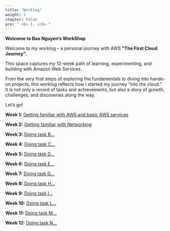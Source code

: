 ```yaml
---
title: "Worklog"
weight: 1
chapter: false
pre: " <b> 1. </b> "
---
```


**Welcome to Bao Nguyen’s WorkShop**

Welcome to my worklog – a personal journey with AWS **"The First Cloud Journey".**

This space captures my 12-week path of learning, experimenting, and building with Amazon Web Services.

From the very first steps of exploring the fundamentals to diving into hands-on projects, this worklog reflects how I started my journey “into the cloud.” It is not only a record of tasks and achievements, but also a story of growth, challenges, and discoveries along the way.

Let’s go!

**Week 1:** [Getting familiar with AWS and basic AWS services](1.1-week1/)

**Week 2:** [Getting familiar with Networking](1.2-week2/)

**Week 3:** [Doing task B...](1.3-week3/)

**Week 4:** [Doing task C...](1.4-week4/)

**Week 5:** [Doing task D...](1.5-week5/)

**Week 6:** [Doing task E...](1.6-week6/)

**Week 7:** [Doing task G...](1.7-week7/)

**Week 8:** [Doing task H...](1.8-week8/)

**Week 9:** [Doing task I...](1.9-week9/)

**Week 10:** [Doing task L...](1.10-week10/)

**Week 11:** [Doing task M...](1.11-week11/)

**Week 12:** [Doing task N...](1.12-week12/)
